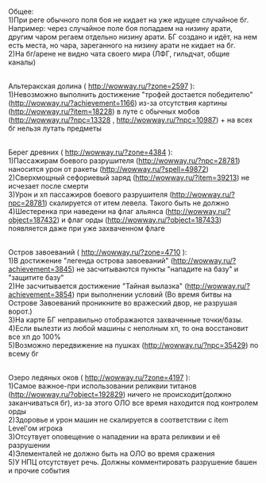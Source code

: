 Общее:<br>
1)При реге обычного поля боя не кидает на уже идущее случайное бг. Например: через случайное поле боя попадаем на низину арати, другим чаром регаем отдельно низину арати. БГ создано и идёт, на нем есть места, но чара, зареганного на низину арати не кидает на бг.  <br>
2)На бг/арене не видно чата своего мира (ЛФГ, гильдчат, общие каналы)<br><br>

Альтеракская долина ( http://wowway.ru/?zone=2597 ):<br>
1)Невозможно выполнить достижение "трофей достается победителю" (http://wowway.ru/?achievement=1166) из-за отсутствия картины (http://wowway.ru/?item=18228) в луте с обычных мобов (http://wowway.ru/?npc=13328 , http://wowway.ru/?npc=10987) + на всех бг нельзя лутать предметы<br><br>


Берег древних ( http://wowway.ru/?zone=4384 ):<br>
1)Пассажирам боевого разрушителя (http://wowway.ru/?npc=28781) наносится урон от ракеты (http://wowway.ru/?spell=49872)
2)Сверхмощный сефориевый заряд (http://wowway.ru/?item=39213) не исчезает после смерти<br>
3)Урон и хп пассажиров боевого разрушителя (http://wowway.ru/?npc=28781) скалируется от итем левела. Такого быть не должно<br>
4)Шестеренка при наведени на флаг альянса (http://wowway.ru/?object=187432) и флаг орды (http://wowway.ru/?object=187433) появляется даже при уже захваченном флаге<br><br>


Остров завоеваний ( http://wowway.ru/?zone=4710 ):<br>
1)В достижение "легенда острова завоеваний" (http://wowway.ru/?achievement=3845) не засчитываются пункты "нападите на базу" и "защитите базу"<br>
2)Не засчитывается достижение "Тайная вылазка" (http://wowway.ru/?achievement=3854) при выполнении условий (Во время битвы на Острове Завоеваний проникните во вражеский двор, не разрушая ворот.)<br>
3)На карте БГ неправильно отображаются захваченные точки/базы.<br>
4)Если вылезти из любой машины с неполным хп, то она восстановит все хп до 100%<br>
5)Возможно передвижение на пушках (http://wowway.ru/?npc=35429) по всему бг<br><br>


Озеро ледяных оков ( http://wowway.ru/?zone=4197 ):<br>
1)Самое важное-при использовании реликвии титанов (http://wowway.ru/?object=192829) ничего не происходит(должно заканчиваться бг), из-за этого ОЛО все время находится под контролем орды<br>
2)Здоровье и урон машин не скалируется в соответствии с item Level'ом игрока<br>
3)Отсутвует оповещение о нападении на врата реликвии и её разрушении<br>
4)Элементалей не должно быть на ОЛО во время сражения<br>
5)У НПЦ отсутствует речь. Должны комментировать разрушение башен и прочие события<br>

